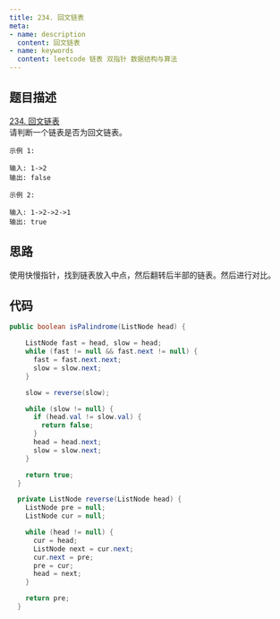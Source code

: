```yaml
---
title: 234. 回文链表
meta:
- name: description 
  content: 回文链表
- name: keywords
  content: leetcode 链表 双指针 数据结构与算法
---
```


## 题目描述
[234. 回文链表](https://leetcode-cn.com/problems/palindrome-linked-list/)  
请判断一个链表是否为回文链表。
```
示例 1:

输入: 1->2
输出: false
```
```
示例 2:

输入: 1->2->2->1
输出: true
```

## 思路
使用快慢指针，找到链表放入中点，然后翻转后半部的链表。然后进行对比。

## 代码
```java
public boolean isPalindrome(ListNode head) {

    ListNode fast = head, slow = head;
    while (fast != null && fast.next != null) {
      fast = fast.next.next;
      slow = slow.next;
    }

    slow = reverse(slow);

    while (slow != null) {
      if (head.val != slow.val) {
        return false;
      }
      head = head.next;
      slow = slow.next;
    }

    return true;
  }

  private ListNode reverse(ListNode head) {
    ListNode pre = null;
    ListNode cur = null;

    while (head != null) {
      cur = head;
      ListNode next = cur.next;
      cur.next = pre;
      pre = cur;
      head = next;
    }

    return pre;
  }
```

